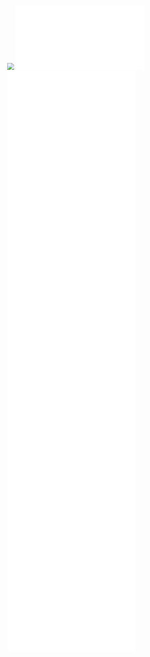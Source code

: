 ![](./00_Introduction_canvas.canvas)
![](00_entries/00.00_Intro.md)
![](00_entries/00.01.00_Background.md)
![](00_entries/00.02.00_Chapters.md)
![](00_entries/00.02.01_Disability_justice_and_life_affirmation_flipping_the_table.md)
![](00_entries/00.02.02_Crip-Tic_of_Vignettes.md)
![](00_entries/00.02.03_Disobedient_Action_Research_Cycles.md)
![](00_entries/00.02.04_Configure-able_methods.md)
![](00_entries/00.02.05_In-configure-ability.md)
![](00_entries/00.02.06_A_Cozier_Configure-Ability.md)
![](00_entries/00.03.00_Conclusion.md)

